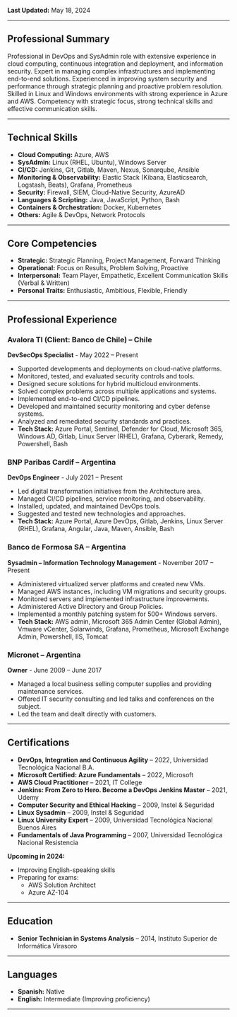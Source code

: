 **Last Updated:** May 18, 2024

---

## Professional Summary

Professional in DevOps and SysAdmin role with extensive experience in cloud computing, continuous integration and deployment, and information security. Expert in managing complex infrastructures and implementing end-to-end solutions. Experienced in improving system security and performance through strategic planning and proactive problem resolution. Skilled in Linux and Windows environments with strong experience in Azure and AWS. Competency with strategic focus, strong technical skills and effective communication skills.

---

## Technical Skills

- **Cloud Computing:** Azure, AWS
- **SysAdmin:** Linux (RHEL, Ubuntu), Windows Server
- **CI/CD:** Jenkins, Git, Gitlab, Maven, Nexus, Sonarqube, Ansible
- **Monitoring & Observability:** Elastic Stack (Kibana, Elasticsearch, Logstash, Beats), Grafana, Prometheus
- **Security:** Firewall, SIEM, Cloud-Native Security, AzureAD
- **Languages & Scripting:** Java, JavaScript, Python, Bash
- **Containers & Orchestration:** Docker, Kubernetes
- **Others:** Agile & DevOps, Network Protocols

---

## Core Competencies

- **Strategic:** Strategic Planning, Project Management, Forward Thinking
- **Operational:** Focus on Results, Problem Solving, Proactive
- **Interpersonal:** Team Player, Empathetic, Excellent Communication Skills (Verbal & Written)
- **Personal Traits:** Enthusiastic, Ambitious, Flexible, Friendly

---

## Professional Experience

### Avalora TI (Client: Banco de Chile) – Chile
**DevSecOps Specialist** - May 2022 – Present
- Supported developments and deployments on cloud-native platforms.
- Monitored, tested, and evaluated security controls and tools.
- Designed secure solutions for hybrid multicloud environments.
- Solved complex problems across multiple applications and systems.
- Implemented end-to-end CI/CD pipelines.
- Developed and maintained security monitoring and cyber defense systems.
- Analyzed and remediated security standards and practices.
- **Tech Stack:** Azure Portal, Sentinel, Defender for Cloud, Microsoft 365, Windows AD, Gitlab, Linux Server (RHEL), Grafana, Cyberark, Remedy, Powershell, Bash

### BNP Paribas Cardif – Argentina
**DevOps Engineer** - July 2021 – Present
- Led digital transformation initiatives from the Architecture area.
- Managed CI/CD pipelines, service monitoring, and observability.
- Installed, updated, and maintained DevOps tools.
- Suggested and tested new technologies and approaches.
- **Tech Stack:** Azure Portal, Azure DevOps, Gitlab, Jenkins, Linux Server (RHEL), Grafana, Angular, Java, Maven, Ansible, Bash

### Banco de Formosa SA – Argentina
**Sysadmin – Information Technology Management** - November 2017 – Present
- Administered virtualized server platforms and created new VMs.
- Managed AWS instances, including VM migrations and security groups.
- Monitored servers and implemented infrastructure improvements.
- Administered Active Directory and Group Policies.
- Implemented a monthly patching system for 500+ Windows servers.
- **Tech Stack:** AWS admin, Microsoft 365 Admin Center (Global Admin), Vmware vCenter, Solarwinds, Grafana, Prometheus, Microsoft Exchange Admin, Powershell, IIS, Tomcat

### Micronet – Argentina
**Owner** - June 2009 – June 2017
- Managed a local business selling computer supplies and providing maintenance services.
- Offered IT security consulting and led talks and conferences on the subject.
- Led the team and dealt directly with customers.

---

## Certifications

- **DevOps, Integration and Continuous Agility** – 2022, Universidad Tecnológica Nacional B.A.
- **Microsoft Certified: Azure Fundamentals** – 2022, Microsoft
- **AWS Cloud Practitioner** – 2021, IT College
- **Jenkins: From Zero to Hero. Become a DevOps Jenkins Master** – 2021, Udemy
- **Computer Security and Ethical Hacking** – 2009, Instel & Seguridad
- **Linux Sysadmin** – 2009, Instel & Seguridad
- **Linux University Expert** – 2009, Universidad Tecnológica Nacional Buenos Aires
- **Fundamentals of Java Programming** – 2007, Universidad Tecnológica Nacional Resistencia

**Upcoming in 2024:**
- Improving English-speaking skills
- Preparing for exams:
  - AWS Solution Architect
  - Azure AZ-104

---

## Education

- **Senior Technician in Systems Analysis** – 2014, Instituto Superior de Informática Virasoro

---

## Languages

- **Spanish:** Native
- **English:** Intermediate (Improving proficiency)

---
